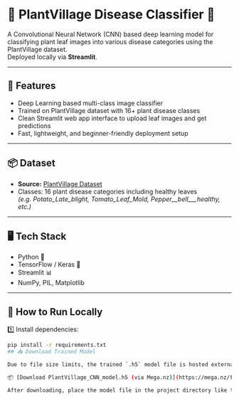 # 🌿 PlantVillage Disease Classifier 🚀

A Convolutional Neural Network (CNN) based deep learning model for classifying plant leaf images into various disease categories using the PlantVillage dataset.  
Deployed locally via **Streamlit**.

---

## 📌 Features
- Deep Learning based multi-class image classifier
- Trained on PlantVillage dataset with 16+ plant disease classes
- Clean Streamlit web app interface to upload leaf images and get predictions
- Fast, lightweight, and beginner-friendly deployment setup

---

## 📦 Dataset
- **Source:** [PlantVillage Dataset](https://www.kaggle.com/datasets/emmarex/plantdisease)
- Classes: 16 plant disease categories including healthy leaves  
*(e.g. Potato_Late_blight, Tomato_Leaf_Mold, Pepper__bell___healthy, etc.)*

---

## 🖥️ Tech Stack
- Python 🐍
- TensorFlow / Keras 🧠
- Streamlit 📊
- NumPy, PIL, Matplotlib

---

## 📌 How to Run Locally  

1️⃣ Install dependencies:
```bash
pip install -r requirements.txt
## 📥 Download Trained Model

Due to file size limits, the trained `.h5` model file is hosted externally.

📦 [Download PlantVillage_CNN_model.h5 (via Mega.nz)](https://mega.nz/file/7NNGlRzI#mKgJNM-a6Y-pGO866DWLjYO0qF1uUqBokxz4ldGO67M)

After downloading, place the model file in the project directory like this:

